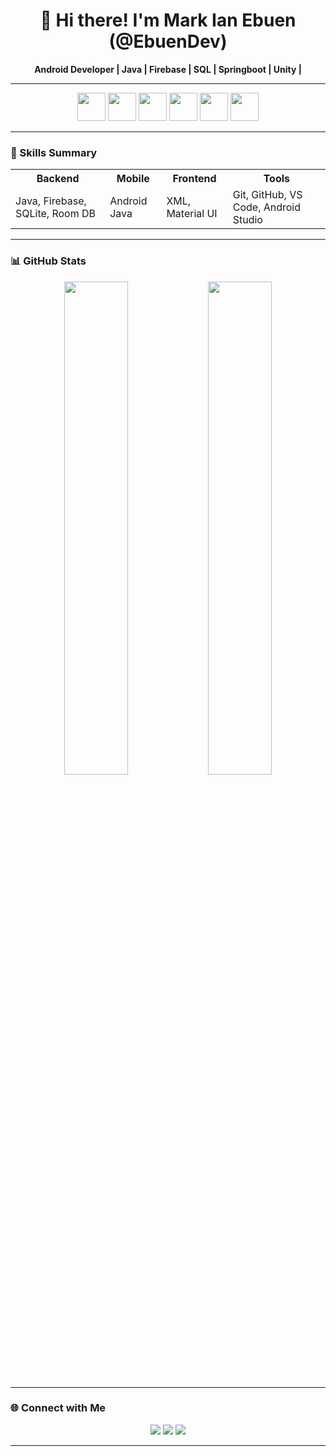 <h1 align="center">👋 Hi there! I'm Mark Ian Ebuen (@EbuenDev)</h1>

<p align="center">
  <b>Android Developer | Java | Firebase | SQL | Springboot | Unity | </b>
</p>

---

<p align="center">
  <!-- Tech stack icons -->
  <img src="https://cdn.jsdelivr.net/gh/devicons/devicon@latest/icons/java/java-original-wordmark.svg" height="45"/> 
<!--   <img src="https://cdn.jsdelivr.net/gh/devicons/devicon@latest/icons/html5/html5-original.svg" height="45"/> -->
<!--   <img src="https://cdn.jsdelivr.net/gh/devicons/devicon@latest/icons/javascript/javascript-plain.svg" height="45" /> -->
  <img src="https://cdn.jsdelivr.net/gh/devicons/devicon@latest/icons/firebase/firebase-original.svg" height="45"/>
  <img src="https://cdn.jsdelivr.net/gh/devicons/devicon@latest/icons/mariadb/mariadb-original.svg" height="45"/>
  <img src="https://cdn.jsdelivr.net/gh/devicons/devicon@latest/icons/androidstudio/androidstudio-original.svg" height="45" />
  <img src="https://cdn.jsdelivr.net/gh/devicons/devicon@latest/icons/azuresqldatabase/azuresqldatabase-original.svg" height="45" />
  <img src="https://cdn.jsdelivr.net/gh/devicons/devicon@latest/icons/bash/bash-original.svg" height="45" />
</p>

---

### 🧠 Skills Summary

<div align="center">

<table>
  <tr>
    <th>Backend</th>
    <th>Mobile</th>
    <th>Frontend</th>
    <th>Tools</th>
  </tr>
  <tr>
    <td>Java, Firebase, SQLite, Room DB</td>
    <td>Android Java</td>
    <td>XML, Material UI</td>
    <td>Git, GitHub, VS Code, Android Studio</td>
  </tr>
</table>

</div>

---


### 📊 GitHub Stats

<p align="center">
  <img src="https://github-readme-stats.vercel.app/api?username=EbuenDev&show_icons=true&theme=tokyonight&hide_rank=true" width="45%" />
  <img src="https://github-readme-stats.vercel.app/api/top-langs/?username=EbuenDev&layout=compact&theme=tokyonight" width="45%" />
</p>

---

### 🌐 Connect with Me

<p align="center">
  <a href="https://www.facebook.com/mr.ebuen"><img src="https://img.shields.io/badge/Facebook-1877F2?style=for-the-badge&logo=facebook&logoColor=white"/></a>
  <a href="mailto:markianebuen@gmail.com"><img src="https://img.shields.io/badge/Gmail-D14836?style=for-the-badge&logo=gmail&logoColor=white"/></a>
  <a href="https://www.linkedin.com/in/markianebuen/"><img src="https://img.shields.io/badge/LinkedIn-0077B5?style=for-the-badge&logo=linkedin&logoColor=white"/></a>
</p>

---

